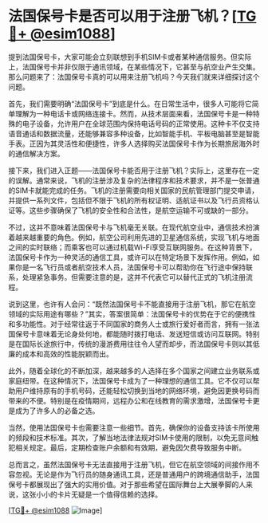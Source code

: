 # 法国保号卡是否可以用于注册飞机？[[TG💪+ @esim1088](https://t.me/s/esim1088)]

提到法国保号卡，大家可能会立刻联想到手机SIM卡或者某种通信服务。但实际上，法国保号卡并非仅限于通讯领域，在某些情况下，它甚至与航空业产生交集。那么问题来了：法国保号卡真的可以用来注册飞机吗？今天我们就来详细探讨这个问题。

首先，我们需要明确“法国保号卡”到底是什么。在日常生活中，很多人可能将它简单理解为一种电话卡或网络连接卡。然而，从技术层面来看，法国保号卡是一种特殊的电子设备，允许用户在全球范围内保持电话号码的正常使用。这种卡不仅支持语音通话和数据流量，还能够兼容多种设备，比如智能手机、平板电脑甚至是智能手表。正因为其灵活性和便捷性，许多人选择购买法国保号卡作为长期旅居海外时的通信解决方案。

接下来，我们进入正题——法国保号卡能否用于注册飞机？实际上，这里存在一定的误解。通常来说，飞机的注册涉及复杂的法律程序和技术要求，并不是一张普通的SIM卡就能完成的任务。飞机的注册需要向相关国家的民航管理部门提交申请，并提供一系列文件，包括但不限于飞机的所有权证明、适航证书以及飞行员资格认证等。这些步骤确保了飞机的安全性和合法性，是航空运输不可或缺的一部分。

不过，这并不意味着法国保号卡与飞机毫无关联。在现代航空业中，通信技术扮演着越来越重要的角色。例如，航空公司利用先进的卫星通信系统，实现飞机与地面之间的实时联络；而乘客也可以通过机载Wi-Fi享受互联网服务。在这种背景下，法国保号卡作为一种灵活的通信工具，或许可以在特定场景下发挥作用。例如，如果你是一名飞行员或者航空技术人员，法国保号卡可以帮助你在飞行途中保持联系，处理紧急事务。但需要注意的是，这并不代表它可以替代正式的飞机注册流程。

说到这里，也许有人会问：“既然法国保号卡不能直接用于注册飞机，那它在航空领域的实际用途有哪些？”其实，答案很简单：法国保号卡的优势在于它的便携性和多功能性。对于经常往返于不同国家的商务人士或旅行爱好者而言，拥有一张法国保号卡意味着无论身处何地，都能随时拨打电话、发送短信或访问互联网。特别是在国际长途旅行中，传统的漫游费用往往令人望而却步，而法国保号卡则以其低廉的成本和高效的性能脱颖而出。

此外，随着全球化的不断加深，越来越多的人选择在多个国家之间建立业务联系或家庭纽带。在这种情况下，法国保号卡成为了一种理想的通信工具。它不仅可以帮助用户维持原有的手机号码，还能轻松切换到当地的网络环境，避免因更换号码而带来的不便。特别是在疫情期间，远程办公和在线教育的需求激增，法国保号卡更是成为了许多人的必备之选。

当然，使用法国保号卡也需要注意一些细节。首先，确保你的设备支持该卡所使用的频段和技术标准。其次，了解当地法律法规对SIM卡使用的限制，以免无意间触犯相关规定。最后，定期检查账户余额和有效期，避免因欠费导致服务中断。

总而言之，虽然法国保号卡无法直接用于注册飞机，但它在航空领域的间接作用不容忽视。无论是作为飞行员的随身通讯工具，还是普通用户的跨境通信助手，法国保号卡都展现出了强大的实用价值。对于那些希望在国际舞台上大展拳脚的人来说，这张小小的卡片无疑是一个值得信赖的选择。

[[TG💪+ @esim1088](https://t.me/s/esim1088) ![Image](https://i.postimg.cc/4NQfJmqS/Snipaste-2025-05-13-00-14-12.png)]
